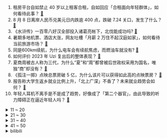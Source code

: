 1. 租房平台自如禁止 40 岁以上租客合租，自如回应「合租面向年轻群体」，如何看待此事？ [:link:](https://www.zhihu.com/question/616187008)
2. 8 月 8 日离岸人民币兑美元日内跌逾 400 点，跌破 7.24 关口，发生了什么？ [:link:](https://www.zhihu.com/question/616302149)
3. 《水浒传》一百零八好汉全部投入诸葛亮帐下，北伐能成功吗? [:link:](https://www.zhihu.com/question/605826464)
4. 暑期多地机票、酒店大涨，网友吐槽「月薪 2 万住不起汉庭如家」，如何看待当前旅游市场？ [:link:](https://www.zhihu.com/question/615955795)
5. 同是600km续航，为什么电车会有续航焦虑，而燃油车就没有? [:link:](https://www.zhihu.com/question/615779252)
6. 如何评价 2023 年 Uzi 复出后的整体表现？ [:link:](https://www.zhihu.com/question/616294182)
7. 夏商周被古人称为三代，为什么“夏”和“周”都曾被后世政权采用为国名，唯独“商”却没有？ [:link:](https://www.zhihu.com/question/615918990)
8. 《孤注一掷》点映总票房破 5 亿，为什么该片可以获得如此高的点映票房？ [:link:](https://www.zhihu.com/question/616064947)
9. 报告称大学生返乡就业比例上升，「北上广深」不香了？未来就业趋势会如何？ [:link:](https://www.zhihu.com/question/616232534)
10. 年轻人耳机不离手是不是成了趋势，好像成了「第二个器官」，由此导致的听力障碍正在逼近年轻人吗？ [:link:](https://www.zhihu.com/question/616034874)
<details>
<summary>11 ~ 20</summary>

11. 存量房贷降息读秒落地，提前还贷会减少吗？现在怎么还贷最合适？ [:link:](https://www.zhihu.com/question/615678453)
12. 深圳、三亚和广州等地已开始试运行集中供冷系统，在实际推广和应用上存在哪些难点？集中供冷时代要来了？ [:link:](https://www.zhihu.com/question/616189729)
13. 2023 LPL 冒泡赛决赛 WBG 3:1 击败 EDG 夺得最后一张世界赛门票，如何评价这场比赛？ [:link:](https://www.zhihu.com/question/616227348)
14. 为什么现在宽带不让用路由器拨号？ [:link:](https://www.zhihu.com/question/587820301)
15. 现在手机的拍照效果跟单反还差多少? [:link:](https://www.zhihu.com/question/615211249)
16. 消息称特斯拉上海工厂 8 月中开始生产新款 model3，定价可能到 20 万左右，你看好该车前景吗？ [:link:](https://www.zhihu.com/question/616006802)
17. 碧桂园旗下境内债大跌再现临停潮，此前回应美元债票息未付「出现了阶段性的流动性压力」，哪些信息值得关注？ [:link:](https://www.zhihu.com/question/616225145)
18. 《孤注一掷》中陆经理为什么要让梁安娜下跪？ [:link:](https://www.zhihu.com/question/615867424)
19. 为什么年轻人会迷恋 「crush」，却很难与 crush 走入亲密关系？ [:link:](https://www.zhihu.com/question/614057080)
20. 今年 IT 行业就业情况能否回春？ [:link:](https://www.zhihu.com/question/615395614)
</details>
<details>
<summary>21 ~ 30</summary>

21. 领导如何看待不争不抢的员工？ [:link:](https://www.zhihu.com/question/615795909)
22. 对于路飞由橡胶果实觉醒升级成“尼卡果实”大家有什么看法？ [:link:](https://www.zhihu.com/question/523886330)
23. 博格巴在其巅峰期是什么水平？ [:link:](https://www.zhihu.com/question/615754447)
24. 如何评价卡芙卡角色PV「戏剧性反讽」? [:link:](https://www.zhihu.com/question/616208675)
25. 你觉得最省钱用起来省心的减脂运动装备有哪些？ [:link:](https://www.zhihu.com/question/614551042)
26. 如何买到脾气好的小猫？ [:link:](https://www.zhihu.com/question/615558492)
27. 查士丁尼拥有意大利后为什么不还都罗马？ [:link:](https://www.zhihu.com/question/379732730)
28. 汽车专业研究生今年毕业，加入著名车企学有所用，或是小县城公务员，该怎么选？ [:link:](https://www.zhihu.com/question/614189766)
29. 是我们在训练大模型，还是大模型在训练我们？ [:link:](https://www.zhihu.com/question/613757661)
30. 如何看待8月8日发布的荣耀MagicBook X 14/16 Pro锐龙版？X系列笔记本要怎么选？ [:link:](https://www.zhihu.com/question/616222391)
</details>
<details>
<summary>31 ~ 40</summary>

31. 广州市内现在新生的00后是不是越来越不会粤语了？你们怎么看待这些现象的？ [:link:](https://www.zhihu.com/question/613893032)
32. 为什么肌肉力量不足会损伤关节？ [:link:](https://www.zhihu.com/question/606030249)
33. 金元时有窦汉卿、关汉卿。为什么女真人、蒙古人允许有人给自己取字“汉卿”？ [:link:](https://www.zhihu.com/question/614684343)
34. 快结婚了，但我动摇了，该怎么抉择？ [:link:](https://www.zhihu.com/question/616004281)
35. 多地出台支持房地产新政，购房补贴打头阵推力如何？未来还有哪些期待？ [:link:](https://www.zhihu.com/question/616179349)
36. 内马尔想离开巴黎+重返巴萨，沙特球队开3亿-4亿欧年薪报价，你认为内马尔会何去何从？ [:link:](https://www.zhihu.com/question/616183242)
37. 你们是因什么原因入坑《崩坏：星穹铁道》？ [:link:](https://www.zhihu.com/question/615900069)
38. 闻太师已经兵败如山倒，阐教为何一定要杀他？仅仅是为了封神吗？ [:link:](https://www.zhihu.com/question/607251159)
39. 本人现在初三，但是英语基础比较薄弱可以推荐一些英文原版名著吗？ [:link:](https://www.zhihu.com/question/615020970)
40. 报告显示「海外留学人才中超八成留学生选择回国就业，金融业招聘薪资居首」，如何看待这一趋势？ [:link:](https://www.zhihu.com/question/616224152)
</details>
<details>
<summary>41 ~ 50</summary>

41. 31 省份上半年消费成绩单出炉，14 省跑赢全国，广东、江苏、山东、浙江稳居前四强，哪些信息值得关注？ [:link:](https://www.zhihu.com/question/616222760)
42. 投资人称「美信用评级下调，反映人们对美元和美债失去信心」，对美经济有何影响？会加速「去美元化」进程吗？ [:link:](https://www.zhihu.com/question/616200303)
43. 如何玩好《王者荣耀》？ [:link:](https://www.zhihu.com/question/332563602)
44. EDG 憾失 S13 出战机会，如何评价 2023 年 EDG 战队的表现？ [:link:](https://www.zhihu.com/question/616294057)
45. 如何评价《崩坏：星穹铁道》卡芙卡角色 PV——「戏剧性反讽」? [:link:](https://www.zhihu.com/question/616208868)
46. 为什么氢能源汽车难以普及？ [:link:](https://www.zhihu.com/question/615875016)
47. 如果我是员工，遇到我和老板都有错，但老板却不承认自己的错，只针对我的错，我应该怎么办？ [:link:](https://www.zhihu.com/question/615926467)
48. 如何看待 2023 年 Q2 国内智能手机出货量，国产厂商持续领跑行业，这意味着什么？ [:link:](https://www.zhihu.com/question/616196566)
49. 去福州玩有什么建议吗？ [:link:](https://www.zhihu.com/question/615753017)
50. 为什么感觉网上 vivo 存在感不如其他品牌，但生活中用 vivo 手机的人反而很多? [:link:](https://www.zhihu.com/question/616197048)
</details><details>
<summary>bilibili</summary>

</details>